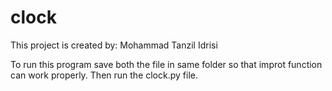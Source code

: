 # clock
This project is created by: Mohammad Tanzil Idrisi

To run this program save both the file in same folder so that improt function can work properly.
Then run the clock.py file.

